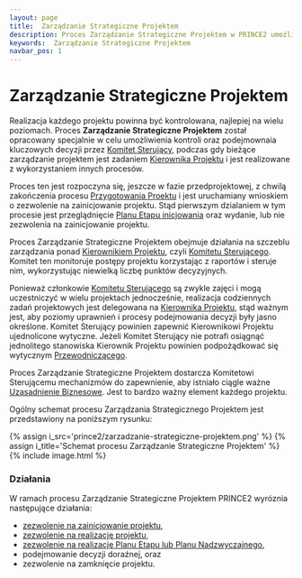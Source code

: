 ```yaml
---
layout: page
title:  Zarządzanie Strategiczne Projektem
description: Proces Zarządzanie Strategiczne Projektem w PRINCE2 umożliwia Komitetowi Sterującemu przyjęcie odpowiedzialności za powodzenie projektu poprzez podejmowanie kluczowych decyzji.
keywords:  Zarządzanie Strategiczne Projektem
navbar_pos: 1
---
```

#  Zarządzanie Strategiczne Projektem

Realizacja każdego projektu powinna być kontrolowana, najlepiej na wielu poziomach. Proces **Zarządzanie Strategiczne Projektem**
został opracowany specjalnie w celu umożliwienia kontroli oraz podejmownaia kluczowych decyzji przez [Komitet Sterujący](/prince2/komitet-starujacy),
podczas gdy bieżące zarządzanie projektem jest zadaniem [Kierownika Projektu](/prince2/kierownik-projektu) i jest realizowane z wykorzystaniem
innych procesów.

Proces ten jest rozpoczyna się, jeszcze w fazie przedprojektowej, z chwilą zakończenia procesu [Przygotowania Proektu](/prince2/przygotowanie-projektu)
i jest uruchamiany wnioskiem o zezwolenie na zainicjowanie projektu. Stąd pierwszym dzialaniem w tym procesie jest przeglądnięcie
[Planu Etapu inicjowania](/prince2/opisy-produktow-zarzadczych/plan-etapu) oraz wydanie, lub nie zezwolenia na zainicjowanie projektu.

Proces Zarządzanie Strategiczne Projektem obejmuje działania na szczeblu zarządzania ponad [Kierownikiem Projektu](/prince2/kierownik-projektu), czyli
[Komitetu Sterującego](/prince2/komitet-sterujacy). Komitet ten monitoruje postępy projektu korzystając z raportów i steruje nim, wykorzystując niewielką
liczbę punktów decyzyjnych.

Ponieważ członkowie [Komitetu Sterującego](/prince2/komitet-sterujacy) są zwykle zajęci i mogą uczestniczyć w wielu projektach
jednocześnie, realizacja codziennych zadań projektowych jest delegowana na [Kierownika Projektu](/prince2/kierownik-projektu), stąd ważnym jest, aby poziomy
uprawnień i procesy podejmowania decyzji były jasno określone. Komitet Sterujący powinien zapewnić Kierownikowi Projektu ujednolicone wytyczne. Jeżeli
Komitet Sterujący nie potrafi osiągnąć jednolitego stanowiska Kierownik Projektu powinien podpożądkować się wytycznym [Przewodniczącego](/prince2/przewodniczacy).

Proces Zarządzanie Strategiczne Projektem dostarcza Komitetowi Sterującemu mechanizmów do zapewnienie, aby istniało ciągle ważne
[Uzasadnienie Biznesowe](/prince2/opisy-produktow-zarzadczych/uzasadnienie-biznesowe). Jest to bardzo ważny element każdego projektu.

Ogólny schemat procesu Zarządzania Strategicznego Projektem jest przedstawiony na poniższym rysunku:

{% assign i_src='prince2/zarzadzanie-strategiczne-projektem.png' %}
{% assign i_title='Schemat procesu Zarządzanie Strategiczne Projektem' %}
{% include image.html %}

### Działania

W ramach procesu Zarządzanie Strategiczne Projektem PRINCE2 wyróznia następujące działania:

  * [zezwolenie na zainicjowanie projektu](/prince2/zarzadzanie-strategiczne-projektem/zezwalanie-na-zainicjowanie-projektu),
  * [zezwolenie na realizację projektu](/prince2/zarzadzanie-strategiczne-projektem/zezwalanie-na-realizacje-projektu),
  * [zezwolenie na realizację Planu Etapu lub Planu Nadzwyczajnego](/prince2/zarzadzanie-strategiczne-projektem/zezwalanie-na-realizacje-planu-etapu-lub-planu-nadzwyczajnego),
  * podejmowanie decyzji doraźnej, oraz
  * zezwolenie na zamknięcie projektu.